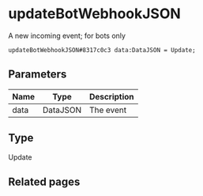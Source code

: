 # updateBotWebhookJSON
A new incoming event; for bots only

```
updateBotWebhookJSON#8317c0c3 data:DataJSON = Update;
```

## Parameters
| Name | Type | Description |
| ---- | :----: | ----------- |
| data | DataJSON | The event |


## Type
Update

## Related pages

